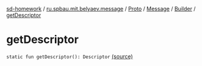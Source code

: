 [sd-homework](../../../../index.md) / [ru.spbau.mit.belyaev.message](../../../index.md) / [Proto](../../index.md) / [Message](../index.md) / [Builder](index.md) / [getDescriptor](.)

# getDescriptor

`static fun getDescriptor(): Descriptor` [(source)](https://github.com/StasBel/sd-homework/blob/InstantMessenger/src/main/kotlin/ru/spbau/mit/belyaev/message/Proto.java#L406)